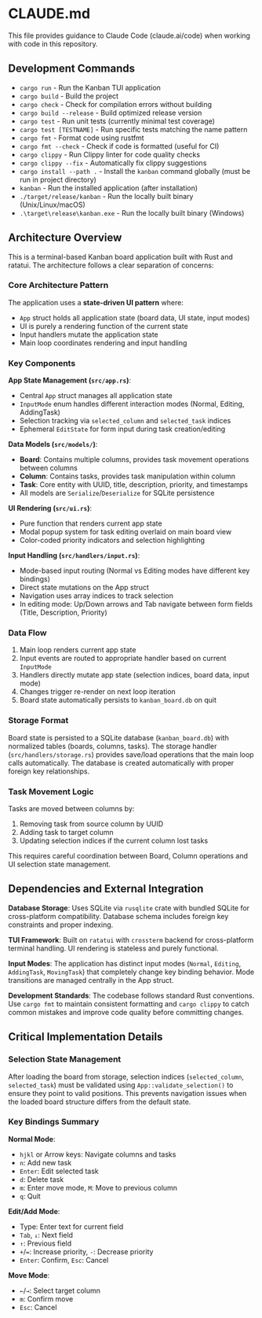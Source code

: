 # CLAUDE.md

This file provides guidance to Claude Code (claude.ai/code) when working with code in this repository.

## Development Commands

- `cargo run` - Run the Kanban TUI application
- `cargo build` - Build the project  
- `cargo check` - Check for compilation errors without building
- `cargo build --release` - Build optimized release version
- `cargo test` - Run unit tests (currently minimal test coverage)
- `cargo test [TESTNAME]` - Run specific tests matching the name pattern
- `cargo fmt` - Format code using rustfmt
- `cargo fmt --check` - Check if code is formatted (useful for CI)
- `cargo clippy` - Run Clippy linter for code quality checks
- `cargo clippy --fix` - Automatically fix clippy suggestions
- `cargo install --path .` - Install the `kanban` command globally (must be run in project directory)
- `kanban` - Run the installed application (after installation)
- `./target/release/kanban` - Run the locally built binary (Unix/Linux/macOS)
- `.\target\release\kanban.exe` - Run the locally built binary (Windows)

## Architecture Overview

This is a terminal-based Kanban board application built with Rust and ratatui. The architecture follows a clear separation of concerns:

### Core Architecture Pattern

The application uses a **state-driven UI pattern** where:
- `App` struct holds all application state (board data, UI state, input modes)
- UI is purely a rendering function of the current state
- Input handlers mutate the application state
- Main loop coordinates rendering and input handling

### Key Components

**App State Management (`src/app.rs`)**:
- Central `App` struct manages all application state
- `InputMode` enum handles different interaction modes (Normal, Editing, AddingTask)
- Selection tracking via `selected_column` and `selected_task` indices
- Ephemeral `EditState` for form input during task creation/editing

**Data Models (`src/models/`)**:
- **Board**: Contains multiple columns, provides task movement operations between columns
- **Column**: Contains tasks, provides task manipulation within column  
- **Task**: Core entity with UUID, title, description, priority, and timestamps
- All models are `Serialize`/`Deserialize` for SQLite persistence

**UI Rendering (`src/ui.rs`)**:
- Pure function that renders current app state
- Modal popup system for task editing overlaid on main board view
- Color-coded priority indicators and selection highlighting

**Input Handling (`src/handlers/input.rs`)**:
- Mode-based input routing (Normal vs Editing modes have different key bindings)
- Direct state mutations on the App struct
- Navigation uses array indices to track selection
- In editing mode: Up/Down arrows and Tab navigate between form fields (Title, Description, Priority)

### Data Flow

1. Main loop renders current app state
2. Input events are routed to appropriate handler based on current `InputMode`
3. Handlers directly mutate app state (selection indices, board data, input mode)
4. Changes trigger re-render on next loop iteration
5. Board state automatically persists to `kanban_board.db` on quit

### Storage Format

Board state is persisted to a SQLite database (`kanban_board.db`) with normalized tables (boards, columns, tasks). The storage handler (`src/handlers/storage.rs`) provides save/load operations that the main loop calls automatically. The database is created automatically with proper foreign key relationships.

### Task Movement Logic

Tasks are moved between columns by:
1. Removing task from source column by UUID
2. Adding task to target column  
3. Updating selection indices if the current column lost tasks

This requires careful coordination between Board, Column operations and UI selection state management.

## Dependencies and External Integration

**Database Storage**: Uses SQLite via `rusqlite` crate with bundled SQLite for cross-platform compatibility. Database schema includes foreign key constraints and proper indexing.

**TUI Framework**: Built on `ratatui` with `crossterm` backend for cross-platform terminal handling. UI rendering is stateless and purely functional.

**Input Modes**: The application has distinct input modes (`Normal`, `Editing`, `AddingTask`, `MovingTask`) that completely change key binding behavior. Mode transitions are managed centrally in the App struct.

**Development Standards**: The codebase follows standard Rust conventions. Use `cargo fmt` to maintain consistent formatting and `cargo clippy` to catch common mistakes and improve code quality before committing changes.

## Critical Implementation Details

### Selection State Management

After loading the board from storage, selection indices (`selected_column`, `selected_task`) must be validated using `App::validate_selection()` to ensure they point to valid positions. This prevents navigation issues when the loaded board structure differs from the default state.

### Key Bindings Summary

**Normal Mode**:
- `hjkl` or Arrow keys: Navigate columns and tasks
- `n`: Add new task
- `Enter`: Edit selected task  
- `d`: Delete task
- `m`: Enter move mode, `M`: Move to previous column
- `q`: Quit

**Edit/Add Mode**:
- Type: Enter text for current field
- `Tab`, `↓`: Next field
- `↑`: Previous field
- `+`/`=`: Increase priority, `-`: Decrease priority
- `Enter`: Confirm, `Esc`: Cancel

**Move Mode**:
- `←`/`→`: Select target column
- `m`: Confirm move
- `Esc`: Cancel